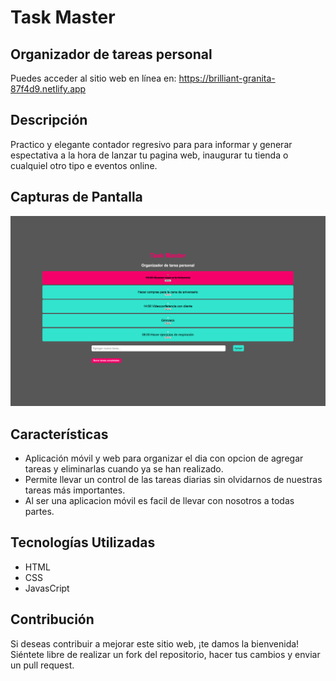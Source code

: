 <h1>Task Master</h1>
<h2>Organizador de tareas personal</h2>

Puedes acceder al sitio web en línea en: https://brilliant-granita-87f4d9.netlify.app

## Descripción

Practico y elegante contador regresivo para para informar y generar espectativa a la hora de lanzar tu pagina web, inaugurar tu tienda o cualquiel otro tipo e eventos online.

## Capturas de Pantalla

<img src="https://raw.githubusercontent.com/ruben-lugo1/TaskMaster/main/Task%20Master.jpg">

## Características

- Aplicación móvil y web para organizar el dia con opcion de agregar tareas y eliminarlas cuando ya se han realizado.
- Permite llevar un control de las tareas diarias sin olvidarnos de nuestras tareas más importantes.
- Al ser una aplicacion móvil es facil de llevar con nosotros a todas partes.

## Tecnologías Utilizadas

- HTML
- CSS
- JavasCript

## Contribución

Si deseas contribuir a mejorar este sitio web, ¡te damos la bienvenida! Siéntete libre de realizar un fork del repositorio, hacer tus cambios y enviar un pull request.
